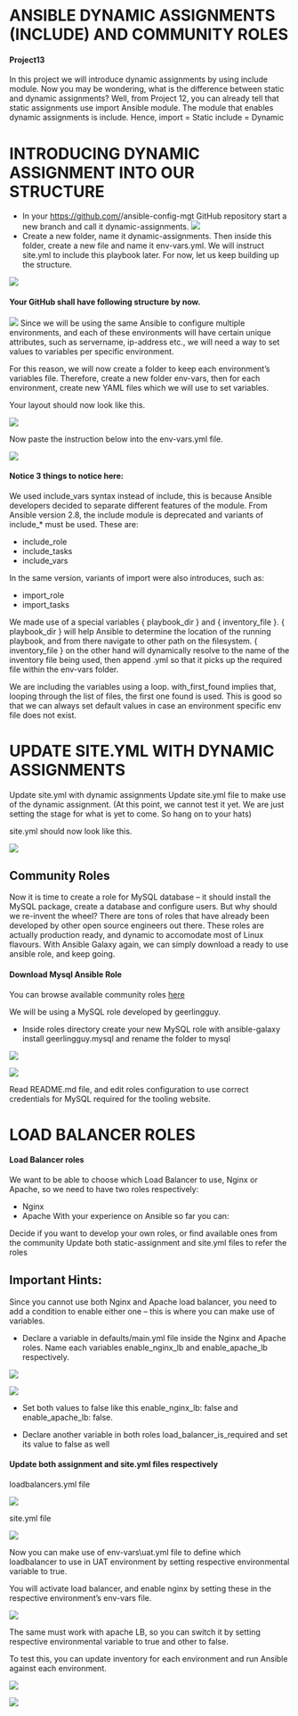 # ANSIBLE DYNAMIC ASSIGNMENTS (INCLUDE) AND COMMUNITY ROLES
#### Project13
In this project we will introduce dynamic assignments by using include module.
Now you may be wondering, what is the difference between static and dynamic assignments?
Well, from Project 12, you can already tell that static assignments use import Ansible module. The module that enables dynamic assignments is include.
Hence,
import = Static
include = Dynamic
# INTRODUCING DYNAMIC ASSIGNMENT INTO OUR STRUCTURE
- In your https://github.com/<your-name>/ansible-config-mgt GitHub repository start a new branch and call it dynamic-assignments.
![](https://github.com/BigTesty8/project-13/assets/137091610/baa419c9-3366-4e1f-ad2f-57db7c698de4)
- Create a new folder, name it dynamic-assignments. Then inside this folder, create a new file and name it env-vars.yml. We will instruct site.yml to include this playbook later. For now, let us keep building up the structure.

![](https://github.com/BigTesty8/project-13/assets/137091610/bcf1b2c6-5551-42a1-866c-30c3fa0cd7ff)

#### Your GitHub shall have following structure by now.
![](https://github.com/BigTesty8/project-13/assets/137091610/9996265a-f0cf-4e53-bd09-2d3f450e777b)
Since we will be using the same Ansible to configure multiple environments, and each of these environments will have certain unique attributes, such as servername, ip-address etc., we will need a way to set values to variables per specific environment.

For this reason, we will now create a folder to keep each environment’s variables file. Therefore, create a new folder env-vars, then for each environment, create new YAML files which we will use to set variables.

Your layout should now look like this.

![](https://github.com/BigTesty8/project-13/assets/137091610/04225fd5-de34-4e51-9e9c-c7e2d4f5e10d) 


Now paste the instruction below into the env-vars.yml file.

![](https://github.com/BigTesty8/project-13/assets/137091610/f6606b3f-09eb-4a90-bf4b-42e1aed3cb3c)

#### Notice 3 things to notice here:

We used include_vars syntax instead of include, this is because Ansible developers decided to separate different features of the module. From Ansible version 2.8, the include module is deprecated and variants of include_* must be used. These are:
- include_role
- include_tasks
- include_vars

In the same version, variants of import were also introduces, such as:

- import_role
- import_tasks

We made use of a special variables { playbook_dir } and { inventory_file }. { playbook_dir } will help Ansible to determine the location of the running playbook, and from there navigate to other path on the filesystem. { inventory_file } on the other hand will dynamically resolve to the name of the inventory file being used, then append .yml so that it picks up the required file within the env-vars folder.

We are including the variables using a loop. with_first_found implies that, looping through the list of files, the first one found is used. This is good so that we can always set default values in case an environment specific env file does not exist.

# UPDATE SITE.YML WITH DYNAMIC ASSIGNMENTS
Update site.yml with dynamic assignments
Update site.yml file to make use of the dynamic assignment. (At this point, we cannot test it yet. We are just setting the stage for what is yet to come. So hang on to your hats)

site.yml should now look like this.

![](https://github.com/BigTesty8/project-13/assets/137091610/361f5246-8b75-4804-a8e6-a4f597985f58)

## Community Roles
Now it is time to create a role for MySQL database – it should install the MySQL package, create a database and configure users. But why should we re-invent the wheel? There are tons of roles that have already been developed by other open source engineers out there. These roles are actually production ready, and dynamic to accomodate most of Linux flavours. With Ansible Galaxy again, we can simply download a ready to use ansible role, and keep going.

#### Download Mysql Ansible Role
You can browse available community roles [here](https://galaxy.ansible.com/ui/)

We will be using a MySQL role developed by geerlingguy.
- Inside roles directory create your new MySQL role with ansible-galaxy install geerlingguy.mysql and rename the folder to mysql

![](https://github.com/BigTesty8/project-13/assets/137091610/f7fa6b28-9b9c-45f2-b0a6-c886e96cbbfe)

![](https://github.com/BigTesty8/project-13/assets/137091610/929d3d8c-090f-4635-b756-03f7d663679a)

Read README.md file, and edit roles configuration to use correct credentials for MySQL required for the tooling website.
# LOAD BALANCER ROLES
#### Load Balancer roles
We want to be able to choose which Load Balancer to use, Nginx or Apache, so we need to have two roles respectively:

- Nginx
- Apache
With your experience on Ansible so far you can:

Decide if you want to develop your own roles, or find available ones from the community
Update both static-assignment and site.yml files to refer the roles

## Important Hints:

Since you cannot use both Nginx and Apache load balancer, you need to add a condition to enable either one – this is where you can make use of variables.


- Declare a variable in defaults/main.yml file inside the Nginx and Apache roles. Name each variables enable_nginx_lb and enable_apache_lb respectively.

![](https://github.com/BigTesty8/project-13/assets/137091610/a96db213-3d4c-4bab-b921-cfb1de8aaf44)

![](https://github.com/BigTesty8/project-13/assets/137091610/fd0e41d9-a228-462e-9c7e-2337fa19a716)

- Set both values to false like this enable_nginx_lb: false and enable_apache_lb: false.


- Declare another variable in both roles load_balancer_is_required and set its value to false as well


#### Update both assignment and site.yml files respectively

loadbalancers.yml file

![](https://github.com/BigTesty8/project-13/assets/137091610/53047d78-2ab9-4e65-8e96-1dbc3e978c8e)

site.yml file

![](https://github.com/BigTesty8/project-13/assets/137091610/56f3abc8-2a56-4384-870c-68005eefe8de)

Now you can make use of env-vars\uat.yml file to define which loadbalancer to use in UAT environment by setting respective environmental variable to true.

You will activate load balancer, and enable nginx by setting these in the respective environment’s env-vars file.

![](https://github.com/BigTesty8/project-13/assets/137091610/ccc523e4-6a2e-4f02-93d3-dba81bfd73df)

The same must work with apache LB, so you can switch it by setting respective environmental variable to true and other to false.

To test this, you can update inventory for each environment and run Ansible against each environment.

![](https://github.com/BigTesty8/project-13/assets/137091610/0b34244d-6221-434e-a337-26c240b2071d)

![](https://github.com/BigTesty8/project-13/assets/137091610/bd29a14a-5456-4683-ae6f-61b904704137)
